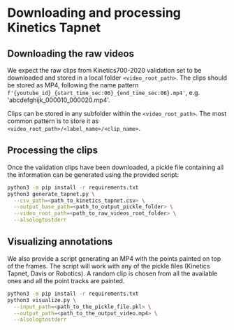 # Downloading and processing Kinetics Tapnet

## Downloading the raw videos

We expect the raw clips from Kinetics700-2020 validation set to be downloaded
and stored in a local folder `<video_root_path>`. The clips should be stored as
MP4, following the name pattern
`f'{youtube_id}_{start_time_sec:06}_{end_time_sec:06}.mp4'`, e.g.
'abcdefghijk_000010_000020.mp4'.

Clips can be stored in any subfolder within the `<video_root_path>`. The most
common pattern is to store it as `<video_root_path>/<label_name>/<clip_name>`.

## Processing the clips

Once the validation clips have been downloaded, a pickle file containing all the
information can be generated using the provided script:

```bash
python3 -m pip install -r requirements.txt
python3 generate_tapnet.py \
  --csv_path=<path_to_kinetics_tapnet.csv> \
  --output_base_path=<path_to_output_pickle_folder> \
  --video_root_path=<path_to_raw_videos_root_folder> \
  --alsologtostderr
```

## Visualizing annotations

We also provide a script generating an MP4 with the points painted on top of the
frames. The script will work with any of the pickle files (Kinetics Tapnet,
Davis or Robotics). A random clip is chosen from all the available ones and all
the point tracks are painted.

```bash
python3 -m pip install -r requirements.txt
python3 visualize.py \
  --input_path=<path_to_the_pickle_file.pkl> \
  --output_path=<path_to_the_output_video.mp4> \
  --alsologtostderr
```
